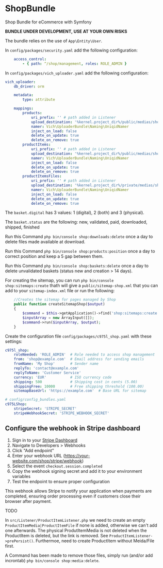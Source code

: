 # ShopBundle
Shop Bundle for eCommerce with Symfony

**BUNDLE UNDER DEVELOPMENT, USE AT YOUR OWN RISKS**

The bundle relies on the use of `App\Entity\User`.

In `config/packages/security.yaml` add the following configuration:

```yaml
    access_control:
        - { path: ^/shop/management, roles: ROLE_ADMIN }
```

In `config/packages/vich_uploader.yaml` add the following configuration:

```yaml
vich_uploader:
    db_driver: orm

    metadata:
        type: attribute

    mappings:
        products:
            uri_prefix: '' # path added in Listener
            upload_destination: '%kernel.project_dir%/public/medias/shop/products'
            namer: Vich\UploaderBundle\Naming\UniqidNamer
            inject_on_load: false
            delete_on_update: true
            delete_on_remove: true
        productItems:
            uri_prefix: '' # path added in Listener
            upload_destination: '%kernel.project_dir%/public/medias/shop/items'
            namer: Vich\UploaderBundle\Naming\UniqidNamer
            inject_on_load: false
            delete_on_update: true
            delete_on_remove: true
        productItemsFiles:
            uri_prefix: '' # path added in Listener
            upload_destination: '%kernel.project_dir%/private/medias/shop/items' # Has to be outside of public folder, otherwise accessible to anyone, and added in .gitignore
            namer: Vich\UploaderBundle\Naming\UniqidNamer
            inject_on_load: false
            delete_on_update: true
            delete_on_remove: true
```

The `basket.digital` has 3 values: 1 (digital), 2 (both) and 3 (physical).

The `basket.status` are the following: new, validated, paid, downloaded, shipped, finished

Run this Command `php bin/console shop:downloads:delete` once a day to delete files made available at download.

Run this Command `php bin/console shop:products:position` once a day to correct position and keep a 5 gap between them.

Run this Command `php bin/console shop:baskets:delete` once a day to delete unvalidated baskets (status new and creation > 14 days).

For creating the sitemap, you can run `php bin/console shop:sitemaps:create` thath will give a `public/sitemap-shop.xml` that you can add to your `sitemap-index.xml` file or run the following:

```php
    //Creates the sitemap for pages managed by Shop
    public function createSitemapShop($output)
    {
        $command = $this->getApplication()->find('shop:sitemaps:create');
        $inputArray = new ArrayInput([]);
        $command->run($inputArray, $output);
    }
```

Create the configuration file `config/packages/c975l_shop.yaml` with these settings:

```yaml
c975l_shop:
    roleNeeded: 'ROLE_ADMIN'  # Role needed to access shop management
    from: 'shop@example.com'  # Email address for sending emails
    fromName: 'My Shop'       # Sender name
    replyTo: 'contact@example.com'
    replyToName: 'Customer Service'
    currency: 'EUR'           # ISO currency code
    shipping: 500             # Shipping cost in cents (5.00)
    shippingFree: 10000       # Free shipping threshold (100.00)
    sitemapBaseUrl: 'https://example.com'  # Base URL for sitemap
```

```yaml
# config/config_bundles.yaml
c975LShop:
    stripeSecret: 'STRIPE_SECRET'
    stripeWebhookSecret: 'STRIPE_WEBHOOK_SECRET'
```

## Configure the webhook in Stripe dashboard

1. Sign in to your [Stripe Dashboard](https://dashboard.stripe.com/)
2. Navigate to Developers > Webhooks
3. Click "Add endpoint"
4. Enter your webhook URL (https://your-website.com/shop/stripe/webhook)
5. Select the event `checkout.session.completed`
6. Copy the webhook signing secret and add it to your environment variables
7. Test the endpoint to ensure proper configuration

This webhook allows Stripe to notify your application when payments are completed, ensuring order processing even if customers close their browser after payment.

TODO

In `src/Listener/ProductItemListener.php` we need to create an empty `ProductItemMedia|ProductItemFile` if none is added, otherwise we can't add one afterwards. The physical ProdutItemMedia is not deleted when the ProductItem is deleted, but the link is removed. See `ProductItemListener->prePersist()`. Furthermoe, need to create ProductItem without Meida/File first.

A Command has been made to remove those files, simply run (and/or add incrontab) `php bin/console shop:media:delete`.
